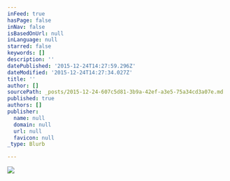 ```yaml
---
inFeed: true
hasPage: false
inNav: false
isBasedOnUrl: null
inLanguage: null
starred: false
keywords: []
description: ''
datePublished: '2015-12-24T14:27:59.296Z'
dateModified: '2015-12-24T14:27:34.027Z'
title: ''
author: []
sourcePath: _posts/2015-12-24-607c5d81-3b9a-42ef-a3e5-75a34cd3a07e.md
published: true
authors: []
publisher:
  name: null
  domain: null
  url: null
  favicon: null
_type: Blurb

---
```

![](https://the-grid-user-content.s3-us-west-2.amazonaws.com/406ddb58-7dab-47b9-97a5-18924429897d.png)